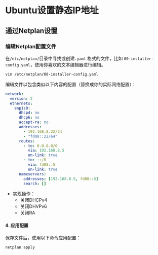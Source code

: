 # Ubuntu设置静态IP地址

## 通过Netplan设置

### 编辑Netplan配置文件

在`/etc/netplan/`目录中寻找或创建`.yaml` 格式的文件，比如 `00-installer-config.yaml`，使用你喜欢的文本编辑器进行编辑。

```shell
vim /etc/netplan/00-installer-config.yaml
```

编辑文件以包含类似以下内容的配置（替换成你的实际网络配置）：

```yaml
network:
  version: 2
  ethernets:
    enp1s0:
      dhcp4: no
      dhcp6: no
      accept-ra: no
      addresses:
        - 192.168.8.22/24
        - "fd08::22/64"
      routes:
        - to: 0.0.0.0/0
          via: 192.168.8.5
          on-link: true
        - to: ::/0
          via: fd08::5
          on-link: true
      nameservers:
        addresses: [192.168.8.5, fd08::5]
        search: []
```

- 实现操作：
  - 关闭DHCPv4
  - 关闭DHVPv6
  - 关闭RA

#### 4. 应用配置

保存文件后，使用以下命令应用配置：

```shell
netplan apply
```
